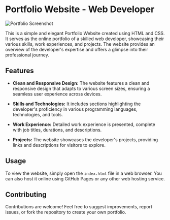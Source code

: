 
# Portfolio Website - Web Developer

![Portfolio Screenshot](screenshot.png)

This is a simple and elegant Portfolio Website created using HTML and CSS. It serves as the online portfolio of a skilled web developer, showcasing their various skills, work experiences, and projects. The website provides an overview of the developer's expertise and offers a glimpse into their professional journey.

## Features

- **Clean and Responsive Design:** The website features a clean and responsive design that adapts to various screen sizes, ensuring a seamless user experience across devices.

- **Skills and Technologies:** It includes sections highlighting the developer's proficiency in various programming languages, technologies, and tools.

- **Work Experience:** Detailed work experience is presented, complete with job titles, durations, and descriptions.

- **Projects:** The website showcases the developer's projects, providing links and descriptions for visitors to explore.

## Usage

To view the website, simply open the `index.html` file in a web browser. You can also host it online using GitHub Pages or any other web hosting service.

## Contributing

Contributions are welcome! Feel free to suggest improvements, report issues, or fork the repository to create your own portfolio.
